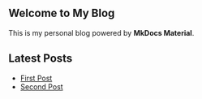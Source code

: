 ## Welcome to My Blog

This is my personal blog powered by **MkDocs Material**.

## Latest Posts

- [First Post](blog/first-post.md)
- [Second Post](blog/second-post.md)

